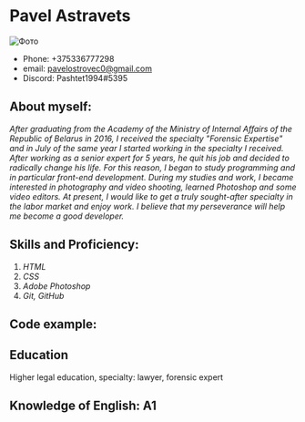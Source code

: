 # Pavel Astravets

![Фото](/D:\Прог\IMG_E1767.jpg/ "Аватар")


* Phone: +375336777298
* email: pavelostrovec0@gmail.com
* Discord: Pashtet1994#5395


## About myself:


*After graduating from the Academy of the Ministry of Internal Affairs of the Republic of Belarus in 2016, I received the specialty "Forensic Expertise" and in July of the same year I started working in the specialty I received. After working as a senior expert for 5 years, he quit his job and decided to radically change his life. For this reason, I began to study programming and in particular front-end development. During my studies and work, I became interested in photography and video shooting, learned Photoshop and some video editors. At present, I would like to get a truly sought-after specialty in the labor market and enjoy work. I believe that my perseverance will help me become a good developer.*
## Skills and Proficiency:


1. *HTML*
2. *CSS*
3. *Adobe Photoshop*
4. *Git, GitHub*


## Code example:


## Education
Higher legal education, specialty: lawyer, forensic expert

## Knowledge of English: A1